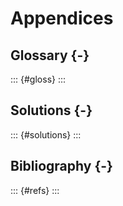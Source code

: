 # Appendices

## Glossary {-}

::: {#gloss}
:::

## Solutions {-}

::: {#solutions}
:::

## Bibliography {-}

::: {#refs}
:::

